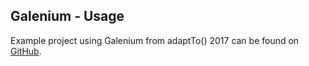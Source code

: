 ## Galenium - Usage

Example project using Galenium from adaptTo() 2017 can be found on [GitHub](https://github.com/adaptto/2017-responsive-website-testing-galen-selenium).
